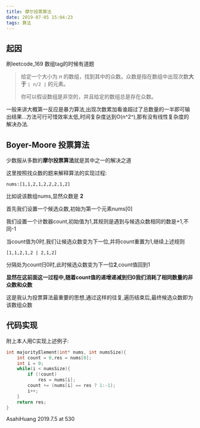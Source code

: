 ```yaml
---
title: 摩尔投票算法
date: 2019-07-05 15:04:23
tags: 算法
---
```




## 起因

刷leetcode_169 数组tag的时候有道题

> 给定一个大小为 *n* 的数组，找到其中的众数。众数是指在数组中出现次数**大于** `⌊ n/2 ⌋` 的元素。
>
> 你可以假设数组是非空的，并且给定的数组总是存在众数。

一般来讲大概第一反应是暴力算法,出现次数累加看谁超过了总数量的一半即可输出结果...方法可行可惜效率太低,时间复杂度达到O(n^2^),那有没有线性复杂度的解决办法.

<!--more-->

## Boyer-Moore 投票算法

少数服从多数的**摩尔投票算法**就是其中之一的解决之道

这里按照找众数的题来解释算法的实现过程:

```
nums:[1,1,2,1,2,2,2,1,2]
```

比如说该数组nums,显然众数是 **2**

首先我们设置一个候选众数,初始为第一个元素nums[0]

我们设置一个计数器count,初始值为1,其规则是遇到与候选众数相同的数是+1,不同-1

当count值为0时,我们让候选众数变为下一位,并将count重置为1,继续上述规则

```
[1,1,2,1,2 | 2,1,2]
```

分隔处为count归0时,此时候选众数变为下一位**2**,count值回到1

**显然在这前面这一过程中,随着count值的递增递减到归0我们消耗了相同数量的非众数和众数**

这是我认为投票算法最重要的思想,通过这样的往复,遍历结束后,最终候选众数即为该数组众数

## 代码实现

附上本人用C实现上述例子:

```c
int majorityElement(int* nums, int numsSize){
    int count = 0,res = nums[0];
    int i = 0;
    while(i < numsSize){
        if (!count)
            res = nums[i];
        count += (nums[i] == res ? 1:-1);
        i++;
    }
    return res;
}
```



AsahiHuang
2019.7.5 at 530







